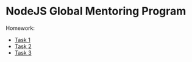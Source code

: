 # NodeJS Global Mentoring Program
Homework:
- [Task 1](task1.js)
- [Task 2](task2.js)
- [Task 3](task3.js)
